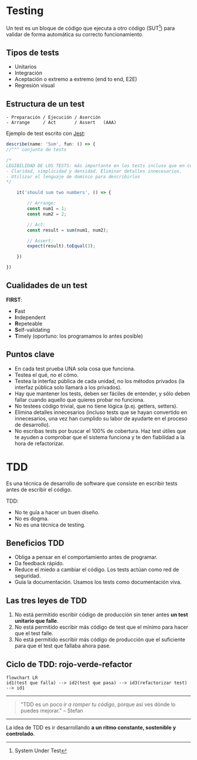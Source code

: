 # Testing
Un test es un bloque de código que ejecuta a otro código (SUT[^1]) para validar de forma automática su correcto funcionamiento.

[^1]: System Under Test

## Tipos de tests
- Unitarios
- Integración
- Aceptación o extremo a extremo (end to end, E2E)
- Regresión visual

## Estructura de un test
```
- Preparación / Ejecución / Aserción
- Arrange     / Act       / Assert   (AAA)
```

Ejemplo de test escrito con [Jest](https://en.wikipedia.org/wiki/Jest_(JavaScript_framework)):
```javascript
describe(name: 'Sum', fun: () => {
//^^^ conjunto de tests

/*
LEGIBILIDAD DE LOS TESTS: más importante en los tests incluso que en código de producción.
- Claridad, simplicidad y densidad. Eliminar detalles innecesarios.
- Utilizar el lenguaje de dominio para describirlos
*/

	it('should sum two numbers', () => {

		// Arrange:
		const num1 = 1;
		const num2 = 2;

		// Act:
		const result = sum(num1, num2);

		// Assert:
		expect(result).toEqual(3);

	})

})
```

## Cualidades de un test
**FIRST**:
- **F**ast
- **I**ndependent
- **R**epeteable
- **S**elf-validating
- **T**imely (oportuno: los programamos lo antes posible)

## Puntos clave
- En cada test prueba UNA sola cosa que funciona.
- Testea el qué, no el cómo.
- Testea la interfaz pública de cada unidad, no los métodos privados (la interfaz pública solo llamará a los privados).
- Hay que mantener los tests, deben ser fáciles de entender, y sólo deben fallar cuando aquello que quieres probar no funciona.
- No testees código trivial, que no tiene lógica (p.ej. getters,
setters).
- Elimina detalles innecesarios (incluso tests que se hayan convertido en innecesarios, una vez han cumplido su labor de ayudarte en el proceso de desarrollo).
- No escribas tests por buscar el 100% de cobertura. Haz test útiles que te ayuden a comprobar que el sistema funciona y te den fiabilidad a la hora de refactorizar.

# TDD
Es una técnica de desarrollo de software que consiste en escribir tests antes de escribir el código.

TDD:
- No te guía a hacer un buen diseño.
- No es dogma.
- No es una técnica de testing.

## Beneficios TDD
- Obliga a pensar en el comportamiento antes de programar.
- Da feedback rápido.
- Reduce el miedo a cambiar el código. Los tests actúan como red de seguridad.
- Guía la documentación. Usamos los tests como documentación viva.

## Las tres leyes de TDD
1. No está permitido escribir código de producción sin tener antes **un test unitario que falle**.
2. No está permitido escribir más código de test que el mínimo para hacer que el test falle.
3. No está permitido escribir más código de producción que el suficiente para que el test que fallaba ahora pase.

## Ciclo de TDD: rojo-verde-refactor
```mermaid
flowchart LR
id1(test que falla) --> id2(test que pasa) --> id3(refactorizar test) --> id1
```

---
> "TDD es un poco *ir a romper tu código*, porque así ves dónde lo puedes mejorar."
> – Stefan
---
La idea de TDD es ir desarrollando **a un ritmo constante, sostenible y controlado**.
